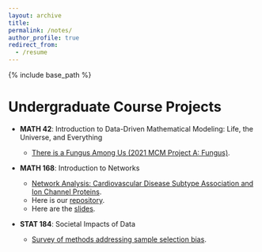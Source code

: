 ```yaml
---
layout: archive
title:
permalink: /notes/
author_profile: true
redirect_from:
  - /resume
---
```


{% include base_path %}

# Undergraduate Course Projects

* **MATH 42**: Introduction to Data-Driven Mathematical Modeling: Life, the Universe, and Everything

  - [There is a Fungus Among Us (2021 MCM Project A: Fungus)](https://github.com/ethanjyoung/ethanjyoung.github.io/files/9989451/math_42_project.pdf).


* **MATH 168**: Introduction to Networks

  - [Network Analysis: Cardiovascular Disease Subtype Association and Ion Channel Proteins](https://github.com/ethanjyoung/ethanjyoung.github.io/files/9989458/math_168_project.pdf). 
  - Here is our [repository](https://github.com/irsyadadam/Analysis-of-CVD-subtypes-using-Random-Projections-Clustering).
  - Here are the <a href="https://github.com/ethanjyoung/ethanjyoung.github.io/raw/master/files/math_168_slides.pdf" download>slides</a>.


* **STAT 184**: Societal Impacts of Data

  - [Survey of methods addressing sample selection bias](https://github.com/ethanjyoung/ethanjyoung.github.io/files/9989459/stats_184_project.pdf).


